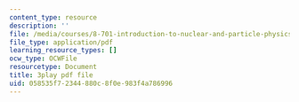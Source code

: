 ```yaml
---
content_type: resource
description: ''
file: /media/courses/8-701-introduction-to-nuclear-and-particle-physics-fall-2020/058535f72344880c8f0e983f4a786996_ygls16dl8Sc.pdf
file_type: application/pdf
learning_resource_types: []
ocw_type: OCWFile
resourcetype: Document
title: 3play pdf file
uid: 058535f7-2344-880c-8f0e-983f4a786996
---
```

